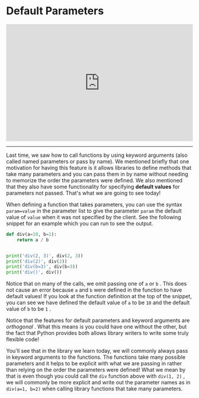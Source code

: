 # Default Parameters

<div style="position: relative; padding-bottom: 62.5%; height: 0;">
    <iframe src="https://www.loom.com/embed/f3ceb3d5100b4bbbabf4eb591c2a2b5f?sharedAppSource=personal_library" frameborder="0" webkitallowfullscreen mozallowfullscreen allowfullscreen style="position: absolute; top: 0; left: 0; width: 100%; height: 100%;"></iframe>
</div>

---

Last time, we saw how to call functions by using keyword arguments (also called named parameters or pass by name). We mentioned briefly that one motivation for having this feature is it allows libraries to define methods that take many parameters and you can pass them in by name without needing to memorize the order the parameters were defined. We also mentioned that they also have some functionality for specifying **default values** for parameters not passed. That's what we are going to see today!

When defining a function that takes parameters, you can use the syntax `param=value` in the parameter list to give the parameter `param` the default value of `value` when it was not specified by the client. See the following snippet for an example which you can run to see the output.

```python
def div(a=10, b=1):
    return a / b


print('div(2, 3)', div(2, 3))
print('div(2)', div(2))
print('div(b=3)', div(b=3))
print('div()', div())
```

Notice that on many of the calls, we omit passing one of `a` or `b` . This does not cause an error because `a` and `b` were defined in the function to have default values! If you look at the function definition at the top of the snippet, you can see we have defined the default value of `a` to be `10` and the default value of `b` to be `1` .

Notice that the features for default parameters and keyword arguments are _orthogonal_ . What this means is you could have one without the other, but the fact that Python provides both allows library writers to write some truly flexible code!

You'll see that in the library we learn today, we will commonly always pass in keyword arguments to the functions. The functions take many possible parameters and it helps to be explicit with what we are passing in rather than relying on the order the parameters were defined! What we mean by that is even though you could call the `div` function above with `div(1, 2)` , we will commonly be more explicit and write out the parameter names as in `div(a=1, b=2)` when calling library functions that take many parameters.
